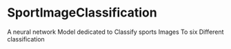 # SportImageClassification
 A neural network Model dedicated to Classify sports Images To six Different classification 
